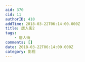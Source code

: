 ```yaml
---
aid: 370
cid: 11
authorID: 410
addTime: 2018-03-22T06:14:00.000Z
title: 唐人街2
tags:
    - 唐人街
comments: []
date: 2018-03-22T06:14:00.000Z
category: 影视
---
```



